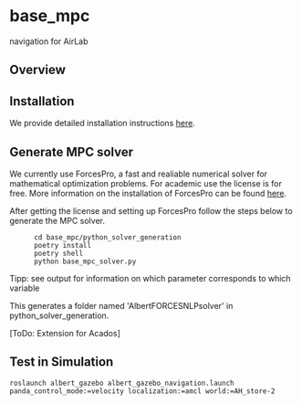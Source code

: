 # base_mpc
navigation for AirLab

## Overview

## Installation
We provide detailed installation instructions [here](docs/installation.md).

## Generate MPC solver
We currently use ForcesPro, a fast and realiable numerical solver for mathematical optimization problems. For academic use the license is for free.
More information on the installation of ForcesPro can be found [here](docs/installation.md).

After getting the license and setting up ForcesPro follow the steps below to generate the MPC solver.

          cd base_mpc/python_solver_generation
          poetry install
          poetry shell
          python base_mpc_solver.py
          
Tipp: see output for information on which parameter corresponds to which variable

This generates a folder named 'AlbertFORCESNLPsolver' in python_solver_generation.

[ToDo: Extension for Acados]

## Test in Simulation
```
roslaunch albert_gazebo albert_gazebo_navigation.launch panda_control_mode:=velocity localization:=amcl world:=AH_store-2
```


